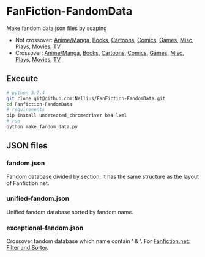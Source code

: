 # FanFiction-FandomData

Make fandom data json files by scaping

- Not crossover: [Anime/Manga](https://www.fanfiction.net/anime/), [Books](https://www.fanfiction.net/book/), [Cartoons](https://www.fanfiction.net/cartoon/), [Comics](https://www.fanfiction.net/comic/), [Games](https://www.fanfiction.net/game/), [Misc](https://www.fanfiction.net/misc/), [Plays](https://www.fanfiction.net/play/), [Movies](https://www.fanfiction.net/movie/), [TV](https://www.fanfiction.net/tv/)
- Crossover: [Anime/Manga](https://www.fanfiction.net/crossovers/anime/), [Books](https://www.fanfiction.net/crossovers/book/), [Cartoons](https://www.fanfiction.net/crossovers/cartoon/), [Comics](https://www.fanfiction.net/crossovers/comic/), [Games](https://www.fanfiction.net/crossovers/game/), [Misc](https://www.fanfiction.net/crossovers/misc/), [Plays](https://www.fanfiction.net/crossovers/play/), [Movies](https://www.fanfiction.net/crossovers/movie/), [TV](https://www.fanfiction.net/crossovers/tv/)

## Execute

```bash
# python 3.7.4
git clone git@github.com:Nellius/FanFiction-FandomData.git
cd Fanfiction-FandomData
# requirements
pip install undetected_chromedriver bs4 lxml
# run
python make_fandom_data.py
```

## JSON files

### fandom.json

Fandom database divided by section. It has the same structure as the layout of Fanfiction.net.

### unified-fandom.json

Unified fandom database sorted by fandom name.

### exceptional-fandom.json

Crossover fandom database which name contain ' & '. For [Fanfiction.net: Filter and Sorter](https://github.com/Nellius/UserScripts/tree/master/Fanfiction.net-Filter-and-Sorter).
